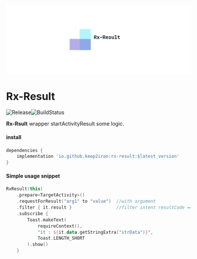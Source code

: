 ![](images/banner.png)

# Rx-Result

![Release](https://api.bintray.com/packages/keep2iron/maven/rx-result/images/download.svg)![BuildStatus](https://travis-ci.org/keep2iron/rx-result.svg?branch=master)

**Rx-Rsult** wrapper startActivityResult some logic.

#### install

````groovy
dependencies {
    implementation 'io.github.keep2iron:rx-result:$latest_version'
}
````

#### Simple usage snippet

````kotlin
RxResult(this)
    .prepare<TargetActivity>()
    .requestForResult("arg1" to "value")  //with argument
    .filter { it.result }				  //filter intent resultCode == Activity.RESULT_OK
    .subscribe {
        Toast.makeText(
            requireContext(),
            "it : ${it.data.getStringExtra("strData")}",
            Toast.LENGTH_SHORT
        ).show()
    }
````

